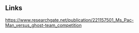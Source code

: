 ## Links
https://www.researchgate.net/publication/221157501_Ms_Pac-Man_versus_ghost-team_competition
